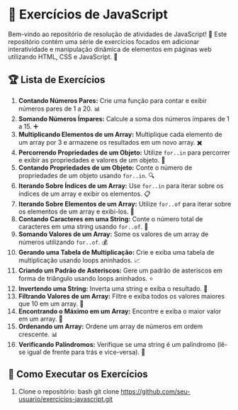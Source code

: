 # 📝 Exercícios de JavaScript

Bem-vindo ao repositório de resolução de atividades de JavaScript! 🎉 Este repositório contém uma série de exercícios focados em adicionar interatividade e manipulação dinâmica de elementos em páginas web utilizando HTML, CSS e JavaScript. 🚀

## 🏆 Lista de Exercícios

1. **Contando Números Pares:** 
Crie uma função para contar e exibir números pares de 1 a 20. 📊
2. **Somando Números Ímpares:** 
Calcule a soma dos números ímpares de 1 a 15. ➕
3. **Multiplicando Elementos de um Array:** 
Multiplique cada elemento de um array por 3 e armazene os resultados em um novo array. ✖️
4. **Percorrendo Propriedades de um Objeto:** 
Utilize `for..in` para percorrer e exibir as propriedades e valores de um objeto. 🧩
5. **Contando Propriedades de um Objeto:** 
Conte o número de propriedades de um objeto usando `for..in`. 🔍
6. **Iterando Sobre Índices de um Array:** 
Use `for..in` para iterar sobre os índices de um array e exibir os elementos. 📋
7. **Iterando Sobre Elementos de um Array:** 
Utilize `for..of` para iterar sobre os elementos de um array e exibi-los. 🎯
8. **Contando Caracteres em uma String:** 
Conte o número total de caracteres em uma string usando `for..of`. 🔢
9. **Somando Valores de um Array:** 
Some os valores de um array de números utilizando `for..of`. 💰
10. **Gerando uma Tabela de Multiplicação:** 
Crie e exiba uma tabela de multiplicação usando loops aninhados. 📈
11. **Criando um Padrão de Asteriscos:** 
Gere um padrão de asteriscos em forma de triângulo usando loops aninhados. ⭐
12. **Invertendo uma String:** Inverta uma string e exiba o resultado. 🔄
13. **Filtrando Valores de um Array:** 
Filtre e exiba todos os valores maiores que 10 em um array. 🚦
14. **Encontrando o Máximo em um Array:** 
Encontre e exiba o maior valor em um array. 🏅
15. **Ordenando um Array:** 
Ordene um array de números em ordem crescente. 📊
16. **Verificando Palíndromos:** 
Verifique se uma string é um palíndromo (lê-se igual de frente para trás e vice-versa). 🔄

## 🚀 Como Executar os Exercícios

1. Clone o repositório:
   bash
   git clone https://github.com/seu-usuario/exercicios-javascript.git
